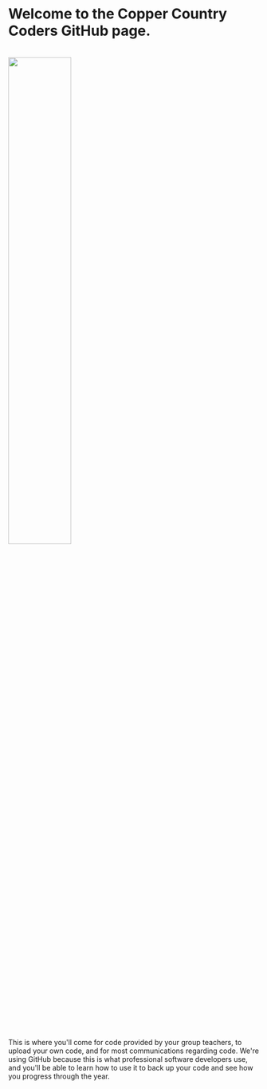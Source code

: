 <h1>Welcome to the Copper Country Coders GitHub page.</h1><br>
<img src="https://scontent-msp1-1.xx.fbcdn.net/v/t1.0-9/12651382_1550218328624160_8663519116503804822_n.jpg?_nc_cat=109&_nc_sid=6e5ad9&_nc_ohc=XoJVOnGEYM0AX_zdo64&_nc_ht=scontent-msp1-1.xx&oh=36864907fefaeec228ec54640f56439e&oe=5EE34AAF" width=50% height = 50% aligh = "center">

<p>This is where you'll come for code provided by your group teachers, to upload your own code, and for most communications regarding code.  We're using GitHub because this is what professional software developers use, and you'll be able to learn how to use it to back up your code and see how you progress through the year. </p>

